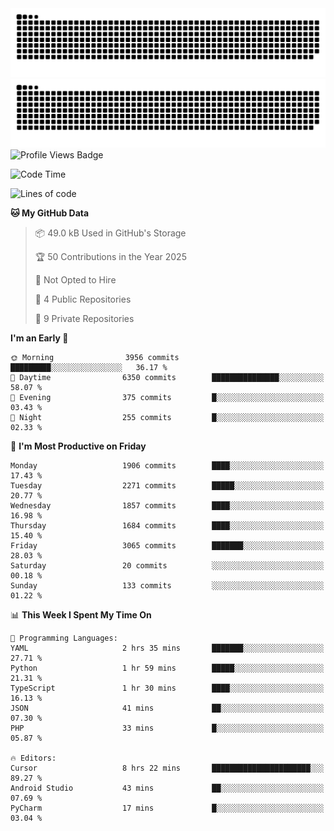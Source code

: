 <img src="https://github.com/nielsbaggerman/nielsbaggerman/blob/output/github-contribution-grid-snake.svg#gh-light-mode-only" alt="GitHub Snake Light">
<img src="https://github.com/nielsbaggerman/nielsbaggerman/blob/output/github-contribution-grid-snake-dark.svg#gh-dark-mode-only" alt="GitHub Snake Dark">
<img src="https://komarev.com/ghpvc/?username=nielsbaggerman&amp;label=Profile+Views" alt="Profile Views Badge" />

<!--START_SECTION:waka-->
![Code Time](http://img.shields.io/badge/Code%20Time-2%2C377%20hrs%2058%20mins-blue)

![Lines of code](https://img.shields.io/badge/From%20Hello%20World%20I%27ve%20Written-12.3%20million%20lines%20of%20code-blue)

**🐱 My GitHub Data** 

> 📦 49.0 kB Used in GitHub's Storage 
 > 
> 🏆 50 Contributions in the Year 2025
 > 
> 🚫 Not Opted to Hire
 > 
> 📜 4 Public Repositories 
 > 
> 🔑 9 Private Repositories 
 > 
**I'm an Early 🐤** 

```text
🌞 Morning                3956 commits        █████████░░░░░░░░░░░░░░░░   36.17 % 
🌆 Daytime                6350 commits        ███████████████░░░░░░░░░░   58.07 % 
🌃 Evening                375 commits         █░░░░░░░░░░░░░░░░░░░░░░░░   03.43 % 
🌙 Night                  255 commits         █░░░░░░░░░░░░░░░░░░░░░░░░   02.33 % 
```
📅 **I'm Most Productive on Friday** 

```text
Monday                   1906 commits        ████░░░░░░░░░░░░░░░░░░░░░   17.43 % 
Tuesday                  2271 commits        █████░░░░░░░░░░░░░░░░░░░░   20.77 % 
Wednesday                1857 commits        ████░░░░░░░░░░░░░░░░░░░░░   16.98 % 
Thursday                 1684 commits        ████░░░░░░░░░░░░░░░░░░░░░   15.40 % 
Friday                   3065 commits        ███████░░░░░░░░░░░░░░░░░░   28.03 % 
Saturday                 20 commits          ░░░░░░░░░░░░░░░░░░░░░░░░░   00.18 % 
Sunday                   133 commits         ░░░░░░░░░░░░░░░░░░░░░░░░░   01.22 % 
```


📊 **This Week I Spent My Time On** 

```text
💬 Programming Languages: 
YAML                     2 hrs 35 mins       ███████░░░░░░░░░░░░░░░░░░   27.71 % 
Python                   1 hr 59 mins        █████░░░░░░░░░░░░░░░░░░░░   21.31 % 
TypeScript               1 hr 30 mins        ████░░░░░░░░░░░░░░░░░░░░░   16.13 % 
JSON                     41 mins             ██░░░░░░░░░░░░░░░░░░░░░░░   07.30 % 
PHP                      33 mins             █░░░░░░░░░░░░░░░░░░░░░░░░   05.87 % 

🔥 Editors: 
Cursor                   8 hrs 22 mins       ██████████████████████░░░   89.27 % 
Android Studio           43 mins             ██░░░░░░░░░░░░░░░░░░░░░░░   07.69 % 
PyCharm                  17 mins             █░░░░░░░░░░░░░░░░░░░░░░░░   03.04 % 
```


<!--END_SECTION:waka-->
